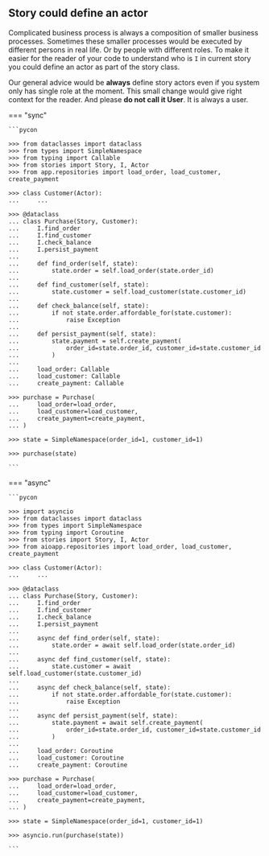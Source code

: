 ## Story could define an actor

Complicated business process is always a composition of smaller business
processes. Sometimes these smaller processes would be executed by different
persons in real life. Or by people with different roles. To make it easier for
the reader of your code to understand who is `I` in current story you could
define an actor as part of the story class.

Our general advice would be **always** define story actors even if you system
only has single role at the moment. This small change would give right context
for the reader. And please **do not call it User**. It is always a user.

=== "sync"

    ```pycon

    >>> from dataclasses import dataclass
    >>> from types import SimpleNamespace
    >>> from typing import Callable
    >>> from stories import Story, I, Actor
    >>> from app.repositories import load_order, load_customer, create_payment

    >>> class Customer(Actor):
    ...     ...

    >>> @dataclass
    ... class Purchase(Story, Customer):
    ...     I.find_order
    ...     I.find_customer
    ...     I.check_balance
    ...     I.persist_payment
    ...
    ...     def find_order(self, state):
    ...         state.order = self.load_order(state.order_id)
    ...
    ...     def find_customer(self, state):
    ...         state.customer = self.load_customer(state.customer_id)
    ...
    ...     def check_balance(self, state):
    ...         if not state.order.affordable_for(state.customer):
    ...             raise Exception
    ...
    ...     def persist_payment(self, state):
    ...         state.payment = self.create_payment(
    ...             order_id=state.order_id, customer_id=state.customer_id
    ...         )
    ...
    ...     load_order: Callable
    ...     load_customer: Callable
    ...     create_payment: Callable

    >>> purchase = Purchase(
    ...     load_order=load_order,
    ...     load_customer=load_customer,
    ...     create_payment=create_payment,
    ... )

    >>> state = SimpleNamespace(order_id=1, customer_id=1)

    >>> purchase(state)

    ```

=== "async"

    ```pycon

    >>> import asyncio
    >>> from dataclasses import dataclass
    >>> from types import SimpleNamespace
    >>> from typing import Coroutine
    >>> from stories import Story, I, Actor
    >>> from aioapp.repositories import load_order, load_customer, create_payment

    >>> class Customer(Actor):
    ...     ...

    >>> @dataclass
    ... class Purchase(Story, Customer):
    ...     I.find_order
    ...     I.find_customer
    ...     I.check_balance
    ...     I.persist_payment
    ...
    ...     async def find_order(self, state):
    ...         state.order = await self.load_order(state.order_id)
    ...
    ...     async def find_customer(self, state):
    ...         state.customer = await self.load_customer(state.customer_id)
    ...
    ...     async def check_balance(self, state):
    ...         if not state.order.affordable_for(state.customer):
    ...             raise Exception
    ...
    ...     async def persist_payment(self, state):
    ...         state.payment = await self.create_payment(
    ...             order_id=state.order_id, customer_id=state.customer_id
    ...         )
    ...
    ...     load_order: Coroutine
    ...     load_customer: Coroutine
    ...     create_payment: Coroutine

    >>> purchase = Purchase(
    ...     load_order=load_order,
    ...     load_customer=load_customer,
    ...     create_payment=create_payment,
    ... )

    >>> state = SimpleNamespace(order_id=1, customer_id=1)

    >>> asyncio.run(purchase(state))

    ```

